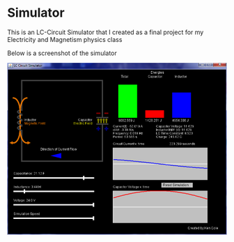 # Simulator

This is an LC-Circuit Simulator that I created as a final project for my Electricity and Magnetism physics class

Below is a screenshot of the simulator

![Simulator](https://github.com/kencole/Simulator/blob/master/Sim.PNG)
